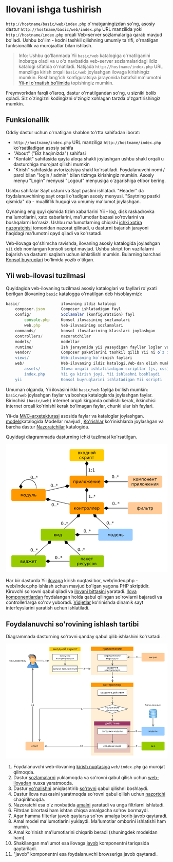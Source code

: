 Ilovani ishga tushirish
====================

`http://hostname/basic/web/index.php` o'rnatganingizdan so'ng, asosiy dastur `http://hostname/basic/web/index.php` URL manzilida yoki `http://hostname/index.php` orqali Veb-server sozlamalariga qarab mavjud bo'ladi. Ushbu bo'lim - kodni tashkil qilishning umumiy ta'rifi, o'rnatilgan funksionallik va murojaatlar bilan ishlash. 

> Info: Ushbu qo'llanmada Yii `basic/web` katalogiga o'rnatilganini inobatga oladi va u o'z navbatida veb-server sozlamalaridagi ildiz katalogi sifatida o'rnatiladi. Natijada `http://hostname/index.php` URL manziliga kirish orqali `basic/web` joylashgan ilovaga kirishingiz mumkin. Boshlang'ich konfiguratsiya jarayonida batafsil ma'lumotni [Yii-ni o'rnatish bo'limida](start-installation.md) topishingiz mumkin.

Freymvorkdan farqli o'laroq, dastur o'rnatilgandan so'ng, u sizniki bolib qoladi. Siz o`zingizni kodingizni o'zingiz xohlagan tarzda o'zgartirishingiz mumkin. 

Funksionallik <span id="functionality"></span>
---------------

Oddiy dastur uchun o'rnatilgan shablon to'rtta sahifadan iborat:

* `http://hostname/index.php` URL manziliga `http://hostname/index.php` ko'rsatiladigan asosiy sahifa 
* "About" ("Biz haqimizda") sahifasi
* "Kontakt" sahifasida qayta aloqa shakli joylashgan ushbu shakl orqali u dasturchiga murojaat qilishi mumkin 
* "Kirish" sahifasida avtorizatsiya shakl ko'rsatiladi. Foydalanuvchi nomi / parol bilan "login / admin" bilan tizimga kirishingiz mumkin. Asosiy menyu "Login" menyusi "Logout" menyusiga o`zgarishiga etibor bering. 

Ushbu sahifalar Sayt ustuni va Sayt pastini ishlatadi. "Header" da foydalanuvchining sayt orqali o'tadigan asosiy menyusi. "Saytning pastki qismida" da - mualliflik huquqi va umumiy ma'lumot joylashgan.

Oynaning eng quyi qismida tizim xabarlarini Yii - log, disk raskadrovka ma'lumotlarini, xato xabarlarini, ma'lumotlar bazasi so'rovlarini va boshqalarni ko'rasiz. Ushbu ma'lumotlarning chiqishi [ichki xotira nazoratchisi](https://github.com/yiisoft/yii2-debug/blob/master/docs/guide/README.md) tomonidan nazorat qilinadi, u dasturni bajarish jarayoni haqidagi ma'lumotni qayd qiladi va ko'rsatadi. 

Veb-ilovaga qo'shimcha ravishda, ilovaning asosiy katalogida joylashgan `yii` deb nomlangan konsoli script mavjud. Ushbu skript fon vazifalarni bajarish va dasturni saqlash uchun ishlatilishi mumkin. Bularning barchasi [Konsol buyruqlari](tutorial-console.md) bo'limida yozib o`tilgan.

Yii web-ilovasi tuzilmasi <span id="application-structure"></span>
---------------------

Quyidagida veb-ilovaning tuzilmasi asosiy kataloglari va fayllari ro'yxati berilgan (ilovaning `basic` katalogga o'rnatilgan deb hisoblaymiz): 

```javascript
basic/                  ilovaning ildiz katalogi
    composer.json       Composer ishlatadigan fayl
    config/             Sozlamalar (konfiguratsion) fayl
        console.php     Konsol ilovasining sozlamalari
        web.php         Veb-ilovasining sozlamalari
    commands/           konsol ilovalarining klasslari joylashgan
    controllers/        nazoratchilar
    models/             modellar
    runtime/            Ish jarayonida yii yasaydigan fayllar loglar va boshqa fayllar
    vendor/             Composer paketlarini tashkil qilib Yii ni o`z ichiga oladi
    views/              Web-ilovaning ko`rinish faylari
    web/                Web-ilovaning ildiz katalogi,Veb-dan olish mumkin bo`lgan faylarni tashkil etadi.
        assets/         Ilova orqali ishlatiladigan scriptlar (js, css)
        index.php       Yii ga kirish joyi. Yii ishlashni boshlaydi
    yii                 Konsol buyruqlarini ishlatadigan Yii scripti
```

Umuman olganda, Yii ilovasini ikki `basic/web` faylga bo'lish mumkin: `basic/web` joylashgan faylar va boshqa kataloglarda joylashgan faylar. Birinchisi `(basic/web)` internet orqali kirganda ochilishi kerak, ikkinchisi internet orqali ko'rinishi kerak bo'lmagan faylar, chunki ular ish faylari.

Yii-da [MVC-arxetekturasi](http://ru.wikipedia.org/wiki/Model-View-Controller) asosida faylar va kataloglar joylashgan. [models](structure-models.md)katalogida Modellar mavjud , [Ko'rishlar](structure-views.md) ko'rinishlarda joylashgan va barcha dastur [Nazoratchilar](structure-controllers.md) katalogida. 
 
Quyidagi diagrammada dasturning ichki tuzilmasi ko'rsatilgan. 

![Ilovaning ichki tuzilmasi](images/application-structure.png)

Har bir dasturda Yii [ilovaga](structure-applications.md) kirish nuqtasi bor, web/index.php - web/index.php ishlash uchun mavjud bo'lgan yagona PHP skriptidir. Kiruvchi so'rovni qabul qiladi va [ilovani bittasini](structure-applications.md) yaratadi. [Ilova komponentlardan](concept-components.md) foydalangan holda qabul qilingan so'rovlarni bajaradi va controllerlarga so'rov yuboradi. [Vidjetlar](structure-views.md) ko'rinishda dinamik sayt interfeyslarini yaratish uchun ishlatiladi.

Foydalanuvchi so'rovining ishlash tartibi <span id="request-lifecycle"></span>
-----------------

Diagrammada dasturning so'rovni qanday qabul qilib ishlashini ko'rsatadi. 

![Жизненный цикл запроса](images/request-lifecycle.png)

1. Foydalanuvchi web-ilovaning  [kirish nuqtasiga](structure-entry-scripts.md) `web/index.php` ga murojat qilmoqda.
2. Dastur [sozlamalarni](concept-configurations.md) yuklamoqda  va so'rovni qabul qilish uchun [web-ilovadan](structure-applications.md) nusxa yaratmoqda.
3. Dastur [yo'nalishni](runtime-routing.md) aniqlashtirib [so'rovni](runtime-requests.md) qabul qilishni boshlaydi.
4. Dastur ilova nusxasini yaratmoqda so'rovni qabul qilish uchun [nazortchi](structure-controllers.md) chaqirilmoqda.
5. Nazoratchi esa o`z novbatida [amalni](structure-controllers.md) yaratadi va unga filtrlarni ishlatadi.
6. Filtrdan birortasi ham ishtan chiqsa amalgacha so'rov bormaydi.
7. Agar hamma filterlar javob qaytarsa so'rov amalga borib javob qaytaradi.
8. Amal model ma'lumotlarini yuklaydi. Ma'lumotlar omborini ishlatishi ham mumin.
9. Amal ko'rinish ma'lumotlarini chiqarib beradi (shuningdek modeldan ham).
10. Shakilangan ma'lumot esa ilovaga [javob](runtime-responses.md) komponentni tariqasida qaytariladi.
11. "javob" komponentni esa foydalanuvchi browseriga javob qaytaradi.

